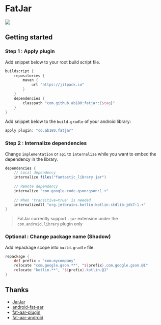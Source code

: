 # FatJar

[![](https://jitpack.io/v/ab180/fatjar.svg)](https://jitpack.io/#ab180/fatjar)

## Getting started

### Step 1 : Apply plugin

Add snippet below to your root build script file.

```gradle
buildscript {
    repositories {
        maven {
            url "https://jitpack.io"
        }
    }
    dependencies {
        classpath "com.github.ab180:fatjar:{$tag}"
    }
}
```

Add snippet below to the `build.gradle` of your android library:

```gradle
apply plugin: "co.ab180.fatjar"
```

### Step 2 : Internalize dependencies

Change `implementation` or `api` to `internalize` while you want to embed the dependency in the library.

```gradle
dependencies {
    // Local dependency
    internalize files("fantastic_library.jar")
    
    // Remote dependency
    internalize "com.google.code.gson:gson:1.+"
    
    // When 'transitive=true' is needed
    internalizeAll "org.jetbrains.kotlin:kotlin-stdlib-jdk7:1.+"
}
```

> FatJar currently support `.jar` extension under the `com.android.library` plugin only

### Optional : Change package name (Shadow)

Add repackage scope into `build.gradle` file.

```gradle
repackage {
    def prefix = "com.mycompany"
    relocate "com.google.gson.**", "${prefix}.com.google.gson.@1"
    relocate "kotlin.**", "${prefix}.kotlin.@1"
}
```

## Thanks

- [JarJar][1]
- [android-fat-aar][3]
- [fat-aar-plugin][4]
- [fat-aar-android][5]

[1]: https://code.google.com/archive/p/jarjar
[2]: https://github.com/johnrengelman/shadow
[3]: https://github.com/adwiv/android-fat-aar
[4]: https://github.com/Vigi0303/fat-aar-plugin
[5]: https://github.com/kezong/fat-aar-android
